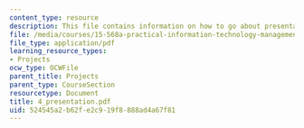 ```yaml
---
content_type: resource
description: This file contains information on how to go about presentation.
file: /media/courses/15-568a-practical-information-technology-management-spring-2005/524545a2b62fe2c919f8888ad4a67f81_4_presentation.pdf
file_type: application/pdf
learning_resource_types:
- Projects
ocw_type: OCWFile
parent_title: Projects
parent_type: CourseSection
resourcetype: Document
title: 4_presentation.pdf
uid: 524545a2-b62f-e2c9-19f8-888ad4a67f81
---
```

